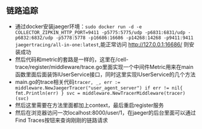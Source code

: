 ## 链路追踪
- 通过docker安装jaeger环境：`sudo docker run -d -e COLLECTOR_ZIPKIN_HTTP_PORT=9411 -p5775:5775/udp -p6831:6831/udp -p6832:6832/udp -p5778:5778 -p16686:16686 -p14268:14268 -p9411:9411 jaegertracing/all-in-one:latest`,能正常访问 http://127.0.0.1:16686/ 则安装成功
- 然后代码和metric的套路是一样的，这里在/cell-trace/register/middleware/trace.go里面实现一个中间件Metric用来在main函数里面后面装饰IUserService接口，同时这里实现IUserService的几个方法
- main.go的trace相关代码`tracer, _, err := middleware.NewJaegerTracer("user_agent_server")
               	if err != nil{
               		fmt.Println(err)
               	}
               	svc = middleware.NewTracerMiddleware(tracer)(svc)`
- 然后这里需要在方法里面都加上context，最后重启register服务
- 然后在浏览器访问一次localhost:8000/user/1，在jaeger的后台里面可以通过Find Traces按钮来查询刚刚的链路请求
